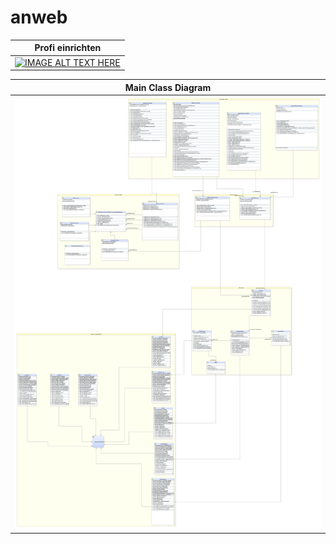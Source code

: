 # anweb
| Profi einrichten  |
|:-----------------:|
|[![IMAGE ALT TEXT HERE](http://img.youtube.com/vi/SL--SmYYDtU/0.jpg)](http://www.youtube.com/watch?v=SL--SmYYDtU)|

| Main Class Diagram |
|-----------------|
| ![alt tag](https://raw.githubusercontent.com/andrey2020/anweb/master/AnWeb.png) |
